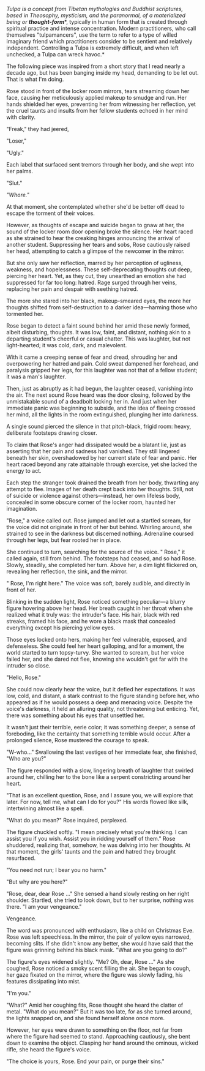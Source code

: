 *Tulpa is a concept from Tibetan mythologies and Buddhist scriptures, based in Theosophy, mysticism, and the paranormal, of a materialized being or* ***thought-form***\*, typically in human form that is created through spiritual practice and intense concentration. Modern practitioners, who call themselves "tulpamancers", use the term to refer to a type of willed imaginary friend which practitioners consider to be sentient and relatively independent. Controlling a Tulpa is extremely difficult, and when left unchecked, a Tulpa can wreck havoc.\*

The following piece was inspired from a short story that I read nearly a decade ago, but has been banging inside my head, demanding to be let out. That is what I'm doing.

Rose stood in front of the locker room mirrors, tears streaming down her face, causing her meticulously applied makeup to smudge and run. Her hands shielded her eyes, preventing her from witnessing her reflection, yet the cruel taunts and insults from her fellow students echoed in her mind with clarity.

"Freak," they had jeered,

"Loser,"

"Ugly."

Each label that surfaced sent tremors through her body, and she wept into her palms.

"Slut."

*"Whore."*

At that moment, she contemplated whether she'd be better off dead to escape the torment of their voices.

However, as thoughts of escape and suicide began to gnaw at her, the sound of the locker room door opening broke the silence. Her heart raced as she strained to hear the creaking hinges announcing the arrival of another student. Suppressing her tears and sobs, Rose cautiously raised her head, attempting to catch a glimpse of the newcomer in the mirror.

But she only saw her reflection, marred by her perception of ugliness, weakness, and hopelessness. These self-deprecating thoughts cut deep, piercing her heart. Yet, as they cut, they unearthed an emotion she had suppressed for far too long: hatred. Rage surged through her veins, replacing her pain and despair with seething hatred.

The more she stared into her black, makeup-smeared eyes, the more her thoughts shifted from self-destruction to a darker idea—harming those who tormented her.

Rose began to detect a faint sound behind her amid these newly formed, albeit disturbing, thoughts. It was low, faint, and distant, nothing akin to a departing student's cheerful or casual chatter. This was laughter, but not light-hearted; it was cold, dark, and malevolent.

With it came a creeping sense of fear and dread, shrouding her and overpowering her hatred and pain. Cold sweat dampened her forehead, and paralysis gripped her legs, for this laughter was not that of a fellow student; it was a man's laughter.

Then, just as abruptly as it had begun, the laughter ceased, vanishing into the air. The next sound Rose heard was the door closing, followed by the unmistakable sound of a deadbolt locking her in. And just when her immediate panic was beginning to subside, and the idea of fleeing crossed her mind, all the lights in the room extinguished, plunging her into darkness.

A single sound pierced the silence in that pitch-black, frigid room: heavy, deliberate footsteps drawing closer.

To claim that Rose's anger had dissipated would be a blatant lie, just as asserting that her pain and sadness had vanished. They still lingered beneath her skin, overshadowed by her current state of fear and panic. Her heart raced beyond any rate attainable through exercise, yet she lacked the energy to act.

Each step the stranger took drained the breath from her body, thwarting any attempt to flee. Images of her death crept back into her thoughts. Still, not of suicide or violence against others—instead, her own lifeless body, concealed in some obscure corner of the locker room, haunted her imagination.

"Rose," a voice called out. Rose jumped and let out a startled scream, for the voice did not originate in front of her but behind. Whirling around, she strained to see in the darkness but discerned nothing. Adrenaline coursed through her legs, but fear rooted her in place.

She continued to turn, searching for the source of the voice. " Rose," it called again, still from behind. The footsteps had ceased, and so had Rose. Slowly, steadily, she completed her turn. Above her, a dim light flickered on, revealing her reflection, the sink, and the mirror.

" Rose, I'm right here." The voice was soft, barely audible, and directly in front of her.

Blinking in the sudden light, Rose noticed something peculiar—a blurry figure hovering above her head. Her breath caught in her throat when she realized what it truly was: the intruder's face. His hair, black with red streaks, framed his face, and he wore a black mask that concealed everything except his piercing yellow eyes.

Those eyes locked onto hers, making her feel vulnerable, exposed, and defenseless. She could feel her heart galloping, and for a moment, the world started to turn topsy-turvy. She wanted to scream, but her voice failed her, and she dared not flee, knowing she wouldn't get far with the intruder so close.

"Hello, Rose."

She could now clearly hear the voice, but it defied her expectations. It was low, cold, and distant, a stark contrast to the figure standing before her, who appeared as if he would possess a deep and menacing voice. Despite the voice's darkness, it held an alluring quality, not threatening but enticing. Yet, there was something about his eyes that unsettled her.

It wasn't just their terrible, eerie color; it was something deeper, a sense of foreboding, like the certainty that something terrible would occur. After a prolonged silence, Rose mustered the courage to speak.

"W-who…" Swallowing the last vestiges of her immediate fear, she finished, "Who are you?"

The figure responded with a slow, lingering breath of laughter that swirled around her, chilling her to the bone like a serpent constricting around her heart.

"That is an excellent question, Rose, and I assure you, we will explore that later. For now, tell me, what can I do for you?" His words flowed like silk, intertwining almost like a spell.

"What do you mean?" Rose inquired, perplexed.

The figure chuckled softly. "I mean precisely what you're thinking. I can assist you if you wish. Assist you in ridding yourself of them." Rose shuddered, realizing that, somehow, he was delving into her thoughts. At that moment, the girls' taunts and the pain and hatred they brought resurfaced.

"You need not run; I bear you no harm."

"But why are you here?"

"Rose, dear, dear Rose …" She sensed a hand slowly resting on her right shoulder. Startled, she tried to look down, but to her surprise, nothing was there. "I am your vengeance."

Vengeance.

The word was pronounced with enthusiasm, like a child on Christmas Eve. Rose was left speechless. In the mirror, the pair of yellow eyes narrowed, becoming slits. If she didn't know any better, she would have said that the figure was grinning behind his black mask. "What are you going to do?"

The figure's eyes widened slightly. "Me? Oh, dear, Rose …" As she coughed, Rose noticed a smoky scent filling the air. She began to cough, her gaze fixated on the mirror, where the figure was slowly fading, his features dissipating into mist.

"I'm you."

"What?" Amid her coughing fits, Rose thought she heard the clatter of metal. "What do you mean?" But it was too late, for as she turned around, the lights snapped on, and she found herself alone once more.

However, her eyes were drawn to something on the floor, not far from where the figure had seemed to stand. Approaching cautiously, she bent down to examine the object. Clasping her hand around the ominous, wicked rifle, she heard the figure's voice.

"The choice is yours, Rose. End your pain, or purge their sins."